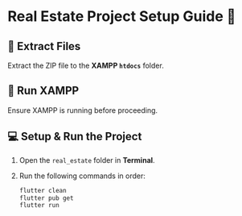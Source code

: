 # Real Estate Project Setup Guide 🏡

## 📁 Extract Files  
Extract the ZIP file to the **XAMPP `htdocs`** folder.

## 🚀 Run XAMPP  
Ensure XAMPP is running before proceeding.

## 💻 Setup & Run the Project  
1. Open the `real_estate` folder in **Terminal**.
2. Run the following commands in order:

   ```sh
   flutter clean
   flutter pub get
   flutter run

